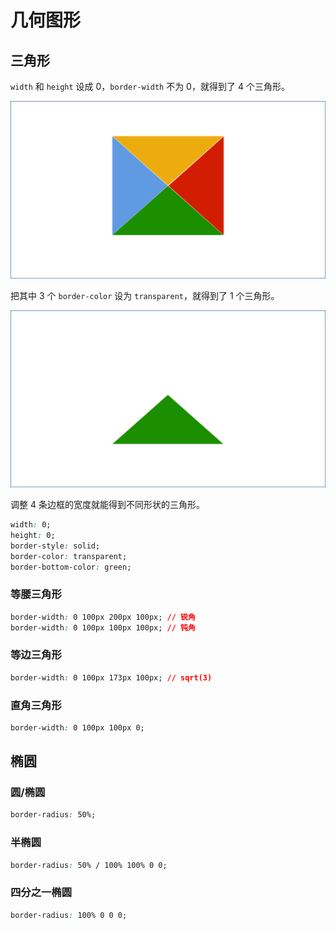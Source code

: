 # 几何图形

## 三角形

`width` 和 `height` 设成 0，`border-width` 不为 0，就得到了 4 个三角形。

![](assets/triangle.png)

把其中 3 个 `border-color` 设为 `transparent`，就得到了 1 个三角形。

![](assets/triangle_single.png)

调整 4 条边框的宽度就能得到不同形状的三角形。

```css
width: 0;
height: 0;
border-style: solid;
border-color: transparent;
border-bottom-color: green;
```

### 等腰三角形

```css
border-width: 0 100px 200px 100px; // 锐角
border-width: 0 100px 100px 100px; // 钝角
```

### 等边三角形

```css
border-width: 0 100px 173px 100px; // sqrt(3)
```

### 直角三角形

```css
border-width: 0 100px 100px 0;
```

## 椭圆

### 圆/椭圆

```css
border-radius: 50%;
```

### 半椭圆

```css
border-radius: 50% / 100% 100% 0 0;
```

### 四分之一椭圆

```css
border-radius: 100% 0 0 0;
```
